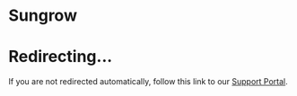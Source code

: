 # Sungrow

<head>
  <meta httpEquiv="refresh" content="0; url=https://support.sourceful.energy/article/30-configure-modbus-tcp-sungrow" />
</head>

# Redirecting...

If you are not redirected automatically, follow this link to our [Support Portal](https://support.sourceful.energy/article/30-configure-modbus-tcp-sungrow).